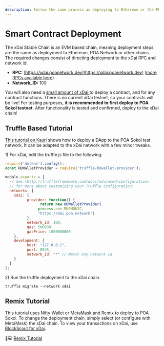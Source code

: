 ```yaml
---
description: Follow the same process as deploying to Ethereum or the POA Network
---
```


# Smart Contract Deployment

The xDai Stable Chain is an EVM based chain, meaning deployment steps are the same as deployment to Ethereum, POA Network or other chains. The required changes consist of directing deployment to the xDai RPC and network id.

* **RPC:** [https://xdai.poanetwork.dev](https://xdai.poanetwork.dev) \([more RPCs available here](./#json-rpc-endpoints)\)
* **Network\_ID:** 100

You will also need a [small amount of xDai ](../../for-users/get-xdai-tokens/)to deploy a contract, and for any contract functions. There is no current xDai testnet, so your contracts will be live! For testing purposes, **it is recommended to first deploy to POA Sokol testnet**. After functionality is tested and confirmed, deploy to the xDai chain!

## Truffle Based Tutorial

[This tutorial on Kauri](https://kauri.io/#collections/POA%20Tutorial%20series/poa-part-1-develop-and-deploy-a-smart-contract/) shows how to deploy a DApp to the POA Sokol test network. It can be adapted to the xDai network with a few minor tweaks.

1\) For xDai, edit the truffle.js file to the following:

```javascript
require('dotenv').config();
const HDWalletProvider = require('truffle-hdwallet-provider');

module.exports = {
  // See <http://truffleframework.com/docs/advanced/configuration>
  // for more about customizing your Truffle configuration!
  networks: {
    xdai: {
          provider: function() {
                return new HDWalletProvider(
               process.env.MNEMONIC,
               "https://dai.poa.network")
          },
          network_id: 100,
          gas: 500000,
          gasPrice: 1000000000
    },
    development: {
          host: "127.0.0.1",
          port: 8545,
          network_id: "*" // Match any network id
    }
  }
};
```

2\) Run the truffle deployment to the xDai chain.

```text
truffle migrate --network xdai
```

## Remix Tutorial

This tutorial uses Nifty Wallet or MetaMask and Remix to deploy to POA Sokol. To change the deployment chain, simply select \(or configure with MetaMask\) the xDai chain. To view your transactions on xDai, use [BlockScout for xDai](https://blockscout.com/xdai/mainnet).

👩💻 [Remix Tutorial](https://forum.poa.network/t/tutorial-deploying-your-dapp-to-poa-network/1804)

